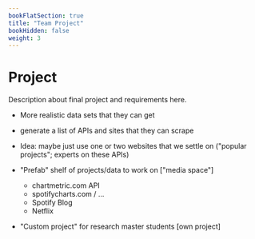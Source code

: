 ```yaml
---
bookFlatSection: true
title: "Team Project"
bookHidden: false
weight: 3
---
```


# Project

Description about final project and requirements here.


- More realistic data sets that they can get
- generate a list of APIs and sites that they can scrape

- Idea: maybe just use one or two websites that we settle on ("popular projects"; experts on these APIs)

- "Prefab" shelf of projects/data to work on ["media space"]
  - chartmetric.com API
  - spotifycharts.com / ...
  - Spotify Blog
  - Netflix
  
- "Custom project" for research master students [own project]
